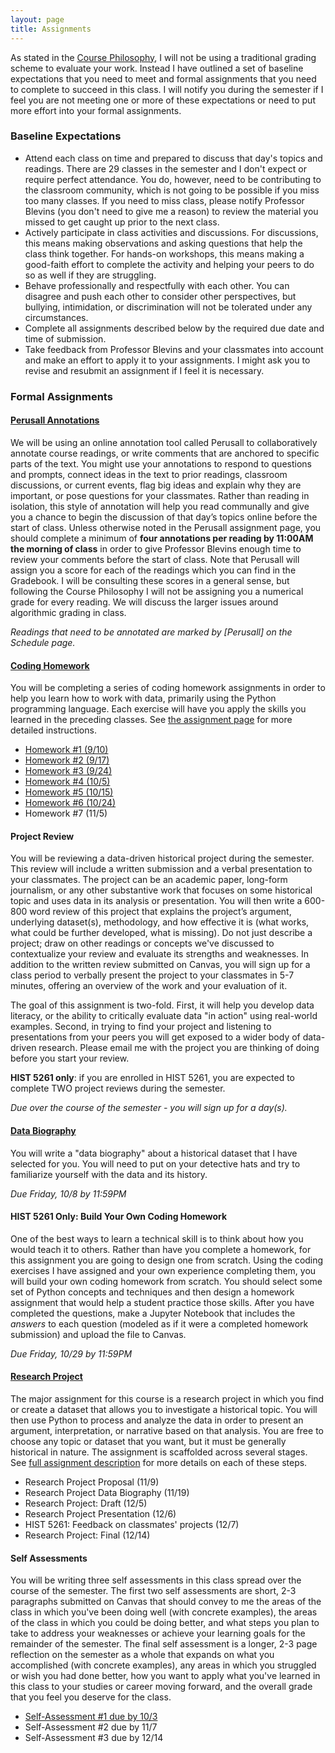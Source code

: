 ```yaml
---
layout: page
title: Assignments
---
```


As stated in the [Course Philosophy]({{site.baseurl}}/policies/#:~:text=Course,priority), I will not be using a traditional grading scheme to evaluate your work. Instead I have outlined a set of baseline expectations that you need to meet and formal assignments that you need to complete to succeed in this class. I will notify you during the semester if I feel you are not meeting one or more of these expectations or need to put more effort into your formal assignments.

### Baseline Expectations

- Attend each class on time and prepared to discuss that day's topics and readings. There are 29 classes in the semester and I don't expect or require perfect attendance. You do, however, need to be contributing to the classroom community, which is not going to be possible if you miss too many classes. If you need to miss class, please notify Professor Blevins (you don't need to give me a reason) to review the material you missed to get caught up prior to the next class. 
- Actively participate in class activities and discussions. For discussions, this means making observations and asking questions that help the class think together. For hands-on workshops, this means making a good-faith effort to complete the activity and helping your peers to do so as well if they are struggling.
- Behave professionally and respectfully with each other. You can disagree and push each other to consider other perspectives, but bullying, intimidation, or discrimination will not be tolerated under any circumstances.
- Complete all assignments described below by the required due date and time of submission. 
- Take feedback from Professor Blevins and your classmates into account and make an effort to apply it to your assignments. I might ask you to revise and resubmit an assignment if I feel it is necessary.

### Formal Assignments

#### [Perusall Annotations](https://app.perusall.com/courses/data-a-user-manual-fall-2021/)

We will be using an online annotation tool called Perusall to collaboratively annotate course readings, or write comments that are anchored to specific parts of the text. You might use your annotations to respond to questions and prompts, connect ideas in the text to prior readings, classroom discussions, or current events, flag big ideas and explain why they are important, or pose questions for your classmates. Rather than reading in isolation, this style of annotation will help you read communally and give you a chance to begin the discussion of that day’s topics online before the start of class. Unless otherwise noted in the Perusall assignment page, you should complete a minimum of **four annotations per reading by 11:00AM the morning of class** in order to give Professor Blevins enough time to review your comments before the start of class. Note that Perusall will assign you a score for each of the readings which you can find in the Gradebook. I will be consulting these scores in a general sense, but following the Course Philosophy I will not be assigning you a numerical grade for every reading. We will discuss the larger issues around algorithmic grading in class.

*Readings that need to be annotated are marked by [Perusall] on the Schedule page.*

#### [Coding Homework]({{site.baseurl}}/assignments/coding-homework)

You will be completing a series of coding homework assignments in order to help you learn how to work with data, primarily using the Python programming language. Each exercise will have you apply the skills you learned in the preceding classes. See [the assignment page]({{site.baseurl}}/assignments/coding-homework) for more detailed instructions.

- [Homework #1 (9/10)]({{site.baseurl}}/homework/hw-01.ipynb)
- [Homework #2 (9/17)]({{site.baseurl}}/homework/hw-02.ipynb)
- [Homework #3 (9/24)]({{site.baseurl}}/homework/hw-03.ipynb)
- [Homework #4 (10/5)]({{site.baseurl}}/homework/hw-04.ipynb)
- [Homework #5 (10/15)]({{site.baseurl}}/homework/hw-05.zip)
- [Homework #6 (10/24)]({{site.baseurl}}/homework/hw-06.ipynb)
- Homework #7 (11/5)

#### Project Review
You will be reviewing a data-driven historical project during the semester. This review will include a written submission and a verbal presentation to your classmates. The project can be an academic paper, long-form journalism, or any other substantive work that focuses on some historical topic and uses data in its analysis or presentation. You will then write a 600-800 word review of this project that explains the project’s argument, underlying dataset(s), methodology, and how effective it is (what works, what could be further developed, what is missing). Do not just describe a project; draw on other readings or concepts we've discussed to contextualize your review and evaluate its strengths and weaknesses. In addition to the written review submitted on Canvas, you will sign up for a class period to verbally present the project to your classmates in 5-7 minutes, offering an overview of the work and your evaluation of it. 

The goal of this assignment is two-fold. First, it will help you develop data literacy, or the ability to critically evaluate data "in action" using real-world examples. Second, in trying to find your project and listening to presentations from your peers you will get exposed to a wider body of data-driven research. Please email me with the project you are thinking of doing before you start your review. 

**HIST 5261 only**: if you are enrolled in HIST 5261, you are expected to complete TWO project reviews during the semester.

*Due over the course of the semester - you will sign up for a day(s).*

#### [Data Biography]({{site.baseurl}}/assignments/data-biography)
You will write a "data biography" about a historical dataset that I have selected for you. You will need to put on your detective hats and try to familiarize yourself with the data and its history.

*Due Friday, 10/8 by 11:59PM*

#### HIST 5261 Only: Build Your Own Coding Homework
One of the best ways to learn a technical skill is to think about how you would teach it to others. Rather than have you complete a homework, for this assignment you are going to design one from scratch. Using the coding exercises I have assigned and your own experience completing them, you will build your own coding homework from scratch. You should select some set of Python concepts and techniques and then design a homework assignment that would help a student practice those skills. After you have completed the questions, make a Jupyter Notebook that includes the *answers* to each question (modeled as if it were a completed homework submission) and upload the file to Canvas. 

*Due Friday, 10/29 by 11:59PM*

#### [Research Project]({{site.baseurl}}/assignments/research-project)
The major assignment for this course is a research project in which you find or create a dataset that allows you to investigate a historical topic. You will then use Python to process and analyze the data in order to present an argument, interpretation, or narrative based on that analysis. You are free to choose any topic or dataset that you want, but it must be generally historical in nature. The assignment is scaffolded across several stages. See [full assignment description]({{site.baseurl}}/assignments/research-project) for more details on each of these steps.

- Research Project Proposal (11/9)
- Research Project Data Biography (11/19)
- Research Project: Draft (12/5)
- Research Project Presentation (12/6)
- HIST 5261: Feedback on classmates' projects (12/7)
- Research Project: Final (12/14)

#### Self Assessments

You will be writing three self assessments in this class spread over the course of the semester. The first two self assessments are short, 2-3 paragraphs submitted on Canvas that should convey to me the areas of the class in which you've been doing well (with concrete examples), the areas of the class in which you could be doing better, and what steps you plan to take to address your weaknesses or achieve your learning goals for the remainder of the semester. The final self assessment is a longer, 2-3 page reflection on the semester as a whole that expands on what you accomplished (with concrete examples), any areas in which you struggled or wish you had done better, how you want to apply what you've learned in this class to your studies or career moving forward, and the overall grade that you feel you deserve for the class. 

- [Self-Assessment #1 due by 10/3](https://ucdenver.instructure.com/courses/474404/assignments/1144859)
- Self-Assessment #2 due by 11/7
- Self-Assessment #3 due by 12/14